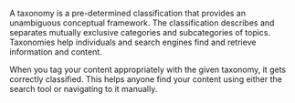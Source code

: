 A taxonomy is a pre-determined classification that provides an unambiguous conceptual framework. The classification describes and separates mutually exclusive categories and subcategories of topics. Taxonomies help individuals and search engines find and retrieve information and content. 

When you tag your content appropriately with the given taxonomy, it gets correctly classified. This helps anyone find your content using either the search tool or navigating to it manually.
